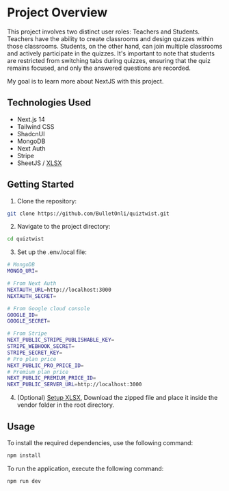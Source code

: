 # Project Overview

This project involves two distinct user roles: Teachers and Students. Teachers have the ability to create classrooms and design quizzes within those classrooms. Students, on the other hand, can join multiple classrooms and actively participate in the quizzes. It's important to note that students are restricted from switching tabs during quizzes, ensuring that the quiz remains focused, and only the answered questions are recorded.

My goal is to learn more about NextJS with this project.

## Technologies Used

- Next.js 14
- Tailwind CSS
- ShadcnUI
- MongoDB
- Next Auth
- Stripe
- SheetJS / [XLSX](https://docs.sheetjs.com/docs/getting-started/installation/frameworks#vendoring)

## Getting Started

1. Clone the repository:

```bash
git clone https://github.com/BulletOnli/quiztwist.git
```

2. Navigate to the project directory:

```bash
cd quiztwist
```

3. Set up the .env.local file:

```bash
# MongoDB
MONGO_URI=

# From Next Auth
NEXTAUTH_URL=http://localhost:3000
NEXTAUTH_SECRET=

# From Google cloud console
GOOGLE_ID=
GOOGLE_SECRET=

# From Stripe
NEXT_PUBLIC_STRIPE_PUBLISHABLE_KEY=
STRIPE_WEBHOOK_SECRET=
STRIPE_SECRET_KEY=
# Pro plan price
NEXT_PUBLIC_PRO_PRICE_ID=
# Premium plan price
NEXT_PUBLIC_PREMIUM_PRICE_ID=
NEXT_PUBLIC_SERVER_URL=http://localhost:3000
```

4. (Optional) [Setup XLSX](https://docs.sheetjs.com/docs/getting-started/installation/frameworks/#vendoring), Download the zipped file and place it inside the vendor folder in the root directory.

## Usage

To install the required dependencies, use the following command:

```bash
npm install
```

To run the application, execute the following command:

```bash
npm run dev
```
